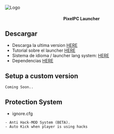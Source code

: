 ![Logo](https://pixelpc.net/img/pixelicono.png)

<h4 align="center">PixelPC Launcher</h4>

## Descargar

- Descarga la ultima version [HERE](https://github.com/PixelPC-NT/AlternativeAPI/releases/latest)
- Tutorial sobre el launcher [HERE](https://github.com/PixelPC-NT/PixelLauncher/tutorial.md)
- Sistema de idioma / launcher lang system: [HERE](https://github.com/PixelPC-NT/PixelLauncher/language.md)
- Dependencias [HERE](https://github.com/PixelPC-NT/PixelLauncher/dependencies.md)

## Setup a custom version

```
Coming Soon..

```
## Protection System

- ignore.cfg
```
- Anti Hack-MOD System (BETA).
- Auto Kick when player is using hacks
```

